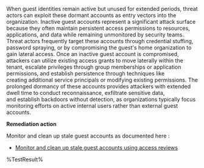 When guest identities remain active but unused for extended periods, threat actors can exploit these dormant accounts as entry vectors into the organization. Inactive guest accounts represent a significant attack surface because they often maintain persistent access permissions to resources, applications, and data while remaining unmonitored by security teams. Threat actors frequently target these accounts through credential stuffing, password spraying, or by compromising the guest's home organization to gain lateral access. Once an inactive guest account is compromised, attackers can utilize existing access grants to move laterally within the tenant, escalate privileges through group memberships or application permissions, and establish persistence through techniques like creating additional service principals or modifying existing permissions. The prolonged dormancy of these accounts provides attackers with extended dwell time to conduct reconnaissance, exfiltrate sensitive data, and establish backdoors without detection, as organizations typically focus monitoring efforts on active internal users rather than external guest accounts.

**Remediation action**

Monitor and clean up stale guest accounts as documented here :
- [Monitor and clean up stale guest accounts using access reviews](https://learn.microsoft.com/entra/identity/users/clean-up-stale-guest-accounts)
<!--- Results --->
%TestResult%
